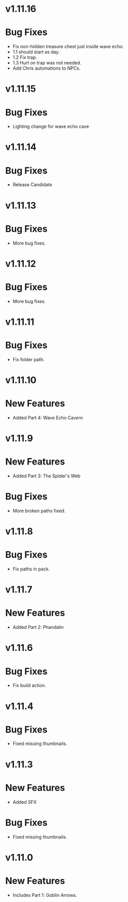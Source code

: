 # v1.11.16
# Bug Fixes
- Fix non-hidden treasure chest just inside wave echo.
- 1.1 should start as day.
- 1.2 Fix trap.
- 1.3 Hurt on trap was not needed.
- Add Chris automations to NPCs.
# v1.11.15
# Bug Fixes
- Lighting change for wave echo cave
# v1.11.14
# Bug Fixes
- Release Candidate
# v1.11.13
# Bug Fixes
- More bug fixes.
# v1.11.12
# Bug Fixes
- More bug fixes.
# v1.11.11
# Bug Fixes
- Fix folder path.
# v1.11.10
# New Features
- Added Part 4: Wave Echo Cavern
# v1.11.9
# New Features
- Added Part 3: The Spider's Web
# Bug Fixes
- More broken paths fixed.
# v1.11.8
# Bug Fixes
- Fix paths in pack.
# v1.11.7
# New Features
- Added Part 2: Phandalin
# v1.11.6
# Bug Fixes
- Fix build action.
# v1.11.4
# Bug Fixes
- Fixed missing thumbnails.
# v1.11.3
# New Features
- Added SFX
# Bug Fixes
- Fixed missing thumbnails.
# v1.11.0
# New Features
- Includes Part 1: Goblin Arrows.

